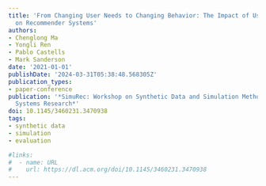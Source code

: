 ```yaml
---
title: 'From Changing User Needs to Changing Behavior: The Impact of User Macro-Trends
  on Recommender Systems'
authors:
- Chenglong Ma
- Yongli Ren
- Pablo Castells
- Mark Sanderson
date: '2021-01-01'
publishDate: '2024-03-31T05:38:48.568305Z'
publication_types:
- paper-conference
publication: '*SimuRec: Workshop on Synthetic Data and Simulation Methods for Recommender
  Systems Research*'
doi: 10.1145/3460231.3470938
tags:
- synthetic data
- simulation
- evaluation

#links:
#  - name: URL
#    url: https://dl.acm.org/doi/10.1145/3460231.3470938
---
```

